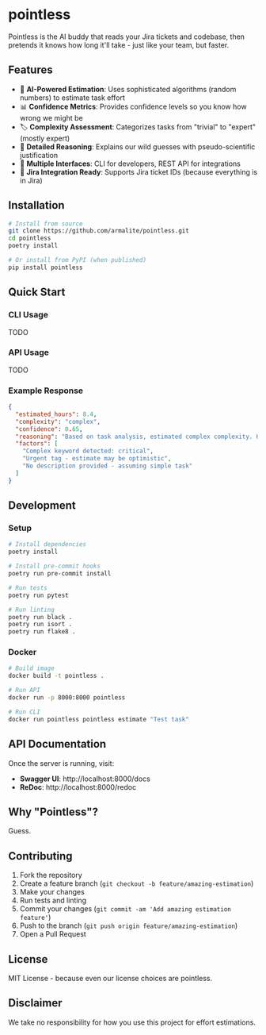 # pointless

Pointless is the AI buddy that reads your Jira tickets and codebase, then pretends it knows how long it'll take - just like your team, but faster. 

## Features

- 🤖 **AI-Powered Estimation**: Uses sophisticated algorithms (random numbers) to estimate task effort
- 📊 **Confidence Metrics**: Provides confidence levels so you know how wrong we might be
- 🏷️ **Complexity Assessment**: Categorizes tasks from "trivial" to "expert" (mostly expert)
- 📝 **Detailed Reasoning**: Explains our wild guesses with pseudo-scientific justification
- 🔄 **Multiple Interfaces**: CLI for developers, REST API for integrations
- 🎯 **Jira Integration Ready**: Supports Jira ticket IDs (because everything is in Jira)

## Installation

```bash
# Install from source
git clone https://github.com/armalite/pointless.git
cd pointless
poetry install

# Or install from PyPI (when published)
pip install pointless
```

## Quick Start

### CLI Usage

TODO

### API Usage

TODO

### Example Response

```json
{
  "estimated_hours": 8.4,
  "complexity": "complex",
  "confidence": 0.65,
  "reasoning": "Based on task analysis, estimated complex complexity. Key factors: Complex keyword detected: critical, Urgent tag - estimate may be optimistic. Applied 1.2x adjustment for estimation uncertainty.",
  "factors": [
    "Complex keyword detected: critical",
    "Urgent tag - estimate may be optimistic",
    "No description provided - assuming simple task"
  ]
}
```

## Development

### Setup

```bash
# Install dependencies
poetry install

# Install pre-commit hooks
poetry run pre-commit install

# Run tests
poetry run pytest

# Run linting
poetry run black .
poetry run isort .
poetry run flake8 .
```

### Docker

```bash
# Build image
docker build -t pointless .

# Run API
docker run -p 8000:8000 pointless

# Run CLI
docker run pointless pointless estimate "Test task"
```

## API Documentation

Once the server is running, visit:
- **Swagger UI**: http://localhost:8000/docs
- **ReDoc**: http://localhost:8000/redoc

## Why "Pointless"?

Guess.

## Contributing

1. Fork the repository
2. Create a feature branch (`git checkout -b feature/amazing-estimation`)
3. Make your changes
4. Run tests and linting
5. Commit your changes (`git commit -am 'Add amazing estimation feature'`)
6. Push to the branch (`git push origin feature/amazing-estimation`)
7. Open a Pull Request

## License

MIT License - because even our license choices are pointless.

## Disclaimer

We take no responsibility for how you use this project for effort estimations.
